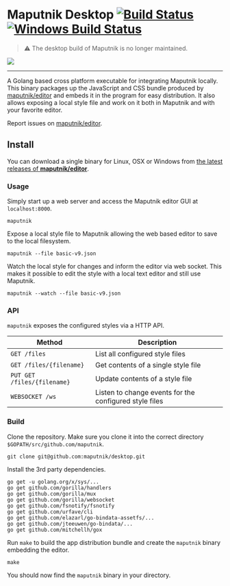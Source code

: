 # Maputnik Desktop [![Build Status](https://travis-ci.org/maputnik/desktop.svg?branch=master)](https://travis-ci.org/maputnik/desktop) [![Windows Build Status](https://ci.appveyor.com/api/projects/status/sepe9jhfs123dwk9?svg=true)](https://ci.appveyor.com/project/lukasmartinelli/desktop)

> :warning: The desktop build of Maputnik is no longer maintained.

![](https://camo.githubusercontent.com/ea32c1383049053bd0ceba2b31834841f229bf64/68747470733a2f2f63312e737461746963666c69636b722e636f6d2f352f343339362f33363730343333373739315f343236383236313038395f6e2e6a7067)

---

A Golang based cross platform executable for integrating Maputnik locally.
This binary packages up the JavaScript and CSS bundle produced by [maputnik/editor](https://github.com/maputnik/desktop)
and embeds it in the program for easy distribution. It also allows
exposing a local style file and work on it both in Maputnik and with your favorite
editor.

Report issues on [maputnik/editor](https://github.com/maputnik/editor).

## Install

You can download a single binary for Linux, OSX or Windows from [the latest releases of **maputnik/editor**](https://github.com/maputnik/editor/releases/latest).

### Usage

Simply start up a web server and access the Maputnik editor GUI at `localhost:8000`.

```
maputnik
```

Expose a local style file to Maputnik allowing the web based editor
to save to the local filesystem.

```
maputnik --file basic-v9.json
```

Watch the local style for changes and inform the editor via web socket.
This makes it possible to edit the style with a local text editor and still
use Maputnik.

```
maputnik --watch --file basic-v9.json
```

### API

`maputnik` exposes the configured styles via a HTTP API.

| Method                          | Description
|---------------------------------|---------------------------------------
| `GET /files`                    | List all configured style files
| `GET /files/{filename}`         | Get contents of a single style file
| `PUT GET /files/{filename}`     | Update contents of a style file
| `WEBSOCKET /ws`                 | Listen to change events for the configured style files

### Build

Clone the repository. Make sure you clone it into the correct directory `$GOPATH/src/github.com/maputnik`.

```
git clone git@github.com:maputnik/desktop.git
```

Install the 3rd party dependencies.

```
go get -u golang.org/x/sys/...
go get github.com/gorilla/handlers
go get github.com/gorilla/mux
go get github.com/gorilla/websocket
go get github.com/fsnotify/fsnotify
go get github.com/urfave/cli
go get github.com/elazarl/go-bindata-assetfs/...
go get github.com/jteeuwen/go-bindata/...
go get github.com/mitchellh/gox
```

Run `make` to build the app distribution bundle and create the `maputnik` binary
embedding the editor.

```
make
```

You should now find the `maputnik` binary in your directory.
